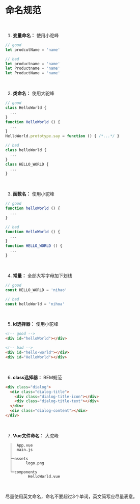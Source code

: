 # 命名规范

<br />

1. **变量命名：** 使用小驼峰
```javascript
// good
let prodcutName = 'name'

// bad
let productname = 'name'
let Productname = 'name'
let ProductName = 'name'
```
<br />

2. **类命名：** 使用大驼峰
```javascript
// good
class HelloWorld {
  ...
}
function HelloWorld () {
  ...
}
HelloWorld.prototype.say = function () { /*...*/ }

// bad
class helloWorld {
  ...
}
class HELLO_WORLD {
  ...
}
```
<br />

3. **函数名：** 使用小驼峰
``` javascript
// good
function helloWorld () {
  ...
}

// bad
function HelloWorld () {
  ...
}
function HELLO_WORLD () {
  ...
}
```
<br />

4. **常量：** 全部大写字母加下划线
```javascript
// good
const HELLO_WORLD = 'nihao'

// bad
const helloWorld = 'nihoa'
```
<br />

5. **id选择器：** 使用小驼峰
```html
<!-- good -->
<div id="helloWorld"></div>

<!-- bad -->
<div id="hello-world"></div>
<div id="HelloWorld"></div>
```
<br />

6. **class选择器：** BEM规范
```html
<div class="dialog">
  <div class="dialog-title">
    <div class="dialog-title-icon"></div>
    <div class="dialog-title-text"></div>
  </div>
  <div class="dialog-content"></div>
</div>
```
<br />

7. **Vue文件命名：** 大驼峰

```
  │  App.vue
  │  main.js
  │  
  ├─assets
  │      logo.png
  │      
  └─components
          HelloWorld.vue
```
<br />

尽量使用英文命名，命名不要超过3个单词，英文简写应尽量表意。